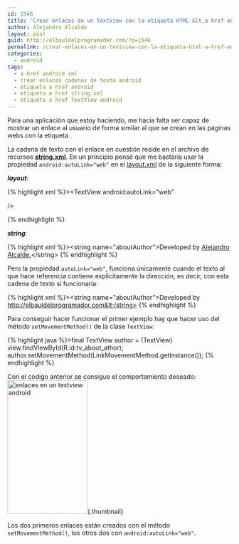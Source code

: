 ```yaml
---
id: 1546
title: 'Crear enlaces en un TextView con la etiqueta HTML &lt;a href en Android'
author: Alejandro Alcalde
layout: post
guid: http://elbauldelprogramador.com/?p=1546
permalink: /crear-enlaces-en-un-textview-con-la-etiqueta-html-a-href-en-android/
categories:
  - android
tags:
  - a href android xml
  - crear enlaces cadenas de texto android
  - etiqueta a href android
  - etiqueta a href string.xml
  - etiqueta a href TextView android
---
```

Para una aplicación que estoy haciendo, me hacía falta ser capaz de mostrar un enlace al usuario de forma similar al que se crean en las páginas webs con la etiqueta *<a href=&#8221;&#8221;></a>*. 

La cadena de texto con el enlace en cuestión reside en el archivo de recursos **[string.xml][1]**. En un principio pensé que me bastaría usar la propiedad `android:autoLink="web"` en el [layout.xml][2] de la siguiente forma:  
  
<!--more-->

  
***layout***:

{% highlight xml %}>&lt;TextView
                <!-- .... -->
                android:autoLink="web"
                

<!-- .... --> />
{% endhighlight %}

***string***:

{% highlight xml %}>&lt;string name="aboutAuthor">Developed by <a href="http://elbauldelprogramador.com">Alejandro Alcalde.</a>&lt;/string>
{% endhighlight %}

Pero la propiedad `autoLink="web"`, funciona únicamente cuando el texto al que hace referencia contiene explícitamente la dirección, es decir, con esta cadena de texto sí funcionaría:

{% highlight xml %}>&lt;string name="aboutAuthor">Developed by http://elbauldelprogramador.com&lt;/string>
{% endhighlight %}

Para conseguir hacer funcionar el primer ejemplo hay que hacer uso del método `setMovementMethod()` de la clase `TextView`:

{% highlight java %}>final TextView author = (TextView) view.findViewById(R.id.tv_about_athor);
author.setMovementMethod(LinkMovementMethod.getInstance());
{% endhighlight %}

Con el código anterior se consigue el comportamiento deseado:  
[<img src="http://elbauldelprogramador.com/content/uploads/2013/05/setMovementMethod-example-180x300.png" alt="enlaces en un textview android" width="180" height="300" class="aligncenter size-medium wp-image-1547" />][3]{.thumbnail}

Los dos primeros enlaces están creados con el método `setMovementMethod()`, los otros dos con `android:autoLink="web"`.



 [1]: /opensource/programacion-android-recursos-strings/
 [2]: /opensource/programacion-android-recursos-layout/
 [3]: http://elbauldelprogramador.com/content/uploads/2013/05/setMovementMethod-example.png